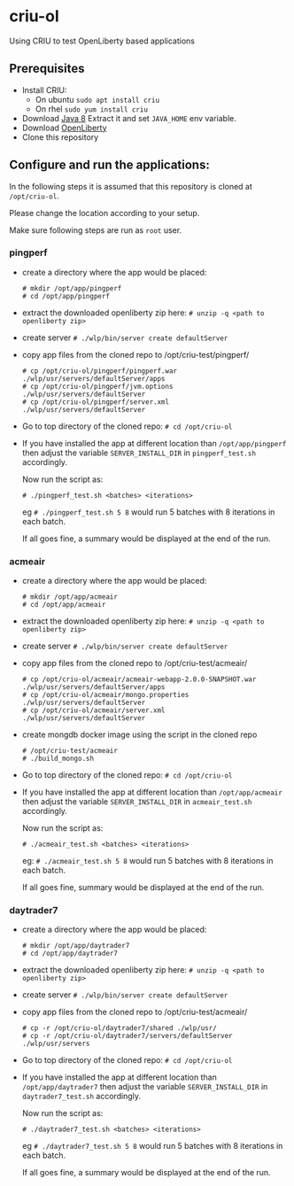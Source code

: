 # criu-ol
Using CRIU to test OpenLiberty based applications

## Prerequisites
* Install CRIU:
   - On ubuntu `sudo apt install criu`
   - On rhel `sudo yum install criu`
* Download [Java 8](https://github.com/AdoptOpenJDK/openjdk8-binaries/releases/download/jdk8u242-b08_openj9-0.18.1/OpenJDK8U-jdk_x64_linux_openj9_8u242b08_openj9-0.18.1.tar.gz)
  Extract it and set `JAVA_HOME` env variable.
* Download [OpenLiberty](https://public.dhe.ibm.com/ibmdl/export/pub/software/openliberty/runtime/release/2019-11-20_0300/openliberty-19.0.0.12.zip)
* Clone this repository

## Configure and run the applications:
In the following steps it is assumed that this repository is cloned at `/opt/criu-ol`.

Please change the location according to your setup.

Make sure following steps are run as `root` user.

### pingperf
   - create a directory where the app would be placed:
     ```
     # mkdir /opt/app/pingperf
     # cd /opt/app/pingperf
     ```
   - extract the downloaded openliberty zip here:
     `# unzip -q <path to openliberty zip>`
   - create server
     `# ./wlp/bin/server create defaultServer`
   - copy app files from the cloned repo to /opt/criu-test/pingperf/
     ```
     # cp /opt/criu-ol/pingperf/pingperf.war ./wlp/usr/servers/defaultServer/apps
     # cp /opt/criu-ol/pingperf/jvm.options ./wlp/usr/servers/defaultServer
     # cp /opt/criu-ol/pingperf/server.xml ./wlp/usr/servers/defaultServer
     ```
   - Go to top directory of the cloned repo:
     `# cd /opt/criu-ol`
   - If you have installed the app at different location than `/opt/app/pingperf` then adjust the variable `SERVER_INSTALL_DIR` in `pingperf_test.sh` accordingly.

     Now run the script as:
   
     `# ./pingperf_test.sh <batches> <iterations>`
     
     eg `# ./pingperf_test.sh 5 8` would run 5 batches with 8 iterations in each batch.

     If all goes fine, a summary would be displayed at the end of the run.
     
### acmeair
   - create a directory where the app would be placed:
     ```
     # mkdir /opt/app/acmeair
     # cd /opt/app/acmeair
     ```
   - extract the downloaded openliberty zip here:
     `# unzip -q <path to openliberty zip>`
   - create server
     `# ./wlp/bin/server create defaultServer`
   - copy app files from the cloned repo to /opt/criu-test/acmeair/
     ```
     # cp /opt/criu-ol/acmeair/acmeair-webapp-2.0.0-SNAPSHOT.war ./wlp/usr/servers/defaultServer/apps
     # cp /opt/criu-ol/acmeair/mongo.properties ./wlp/usr/servers/defaultServer
     # cp /opt/criu-ol/acmeair/server.xml ./wlp/usr/servers/defaultServer
     ```
   - create mongdb docker image using the script in the cloned repo
     ```
     # /opt/criu-test/acmeair
     # ./build_mongo.sh
     ```
   - Go to top directory of the cloned repo:
     `# cd /opt/criu-ol`
   - If you have installed the app at different location than `/opt/app/acmeair` then adjust the variable `SERVER_INSTALL_DIR` in `acmeair_test.sh` accordingly.

     Now run the script as:

     `# ./acmeair_test.sh <batches> <iterations>`

     eg: `# ./acmeair_test.sh 5 8` would run 5 batches with 8 iterations in each batch.

     If all goes fine, summary would be displayed at the end of the run.

### daytrader7
   - create a directory where the app would be placed:
     ```
     # mkdir /opt/app/daytrader7
     # cd /opt/app/daytrader7
     ```
   - extract the downloaded openliberty zip here:
     `# unzip -q <path to openliberty zip>`
   - create server
     `# ./wlp/bin/server create defaultServer`
   - copy app files from the cloned repo to /opt/criu-test/acmeair/
     ```
     # cp -r /opt/criu-ol/daytrader7/shared ./wlp/usr/
     # cp -r /opt/criu-ol/daytrader7/servers/defaultServer ./wlp/usr/servers
     ```
   - Go to top directory of the cloned repo:
     `# cd /opt/criu-ol`
   - If you have installed the app at different location than `/opt/app/daytrader7` then adjust the variable `SERVER_INSTALL_DIR` in `daytrader7_test.sh` accordingly.

     Now run the script as:
   
     `# ./daytrader7_test.sh <batches> <iterations>`
     
     eg `# ./daytrader7_test.sh 5 8` would run 5 batches with 8 iterations in each batch.

     If all goes fine, a summary would be displayed at the end of the run.     
